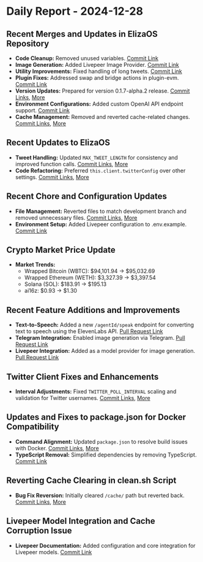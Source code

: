 # Daily Report - 2024-12-28

## Recent Merges and Updates in ElizaOS Repository
- **Code Cleanup:** Removed unused variables. [Commit Link](https://github.com/elizaOS/eliza/commit/a972a8176107922d5c3d6a2a877e097460227f22)
- **Image Generation:** Added Livepeer Image Provider. [Commit Link](https://github.com/elizaOS/eliza/commit/911984a4db90082218005e690b30457628333eed)
- **Utility Improvements:** Fixed handling of long tweets. [Commit Link](https://github.com/elizaOS/eliza/commit/84537747d585641799781a98d9eebf03c19e180c)
- **Plugin Fixes:** Addressed swap and bridge actions in plugin-evm. [Commit Link](https://github.com/elizaOS/eliza/commit/0bcf50dea0de7fb66387843b68d4faff039090be)
- **Version Updates:** Prepared for version 0.1.7-alpha.2 release. [Commit Links](https://github.com/elizaOS/eliza/commit/256e6634696074cdb38f3f79bc383fed04376688), [More](https://github.com/elizaOS/eliza/commit/00b60950dbbd6aa7dfeede1e31d4c6ce603eda24)
- **Environment Configurations:** Added custom OpenAI API endpoint support. [Commit Link](https://github.com/elizaOS/eliza/commit/f2171128ffd3597fb56ef3d5cb3ae0dabbb58f06)
- **Cache Management:** Removed and reverted cache-related changes. [Commit Links](https://github.com/elizaOS/eliza/commit/2742890b5289f697099d7472939a7722f8f21fc2), [More](https://github.com/elizaOS/eliza/commit/f7acfb94bdc10bf5bf894f992c08ede0049009b9)

## Recent Updates to ElizaOS
- **Tweet Handling:** Updated `MAX_TWEET_LENGTH` for consistency and improved function calls. [Commit Links](https://github.com/elizaOS/eliza/commit/7fce277e8d820a8451216d5495825244f321f62b), [More](https://github.com/elizaOS/eliza/commit/68288ad893005ea41630def416a8e0b96322a8b3)
- **Code Refactoring:** Preferred `this.client.twitterConfig` over other settings. [Commit Links](https://github.com/elizaOS/eliza/commit/2c577326ffea610b062b3d11d41978875c0f3e1d), [More](https://github.com/elizaOS/eliza/commit/b8bde37783765e257455798ac2a21f6dd10d851b)

## Recent Chore and Configuration Updates
- **File Management:** Reverted files to match development branch and removed unnecessary files. [Commit Links](https://github.com/elizaOS/eliza/commit/d537154b3ee11d17bba55ca5aba258e727ada6e0), [More](https://github.com/elizaOS/eliza/commit/16d56f4bdc19a3eb229c313947c17926e55e039e)
- **Environment Setup:** Added Livepeer configuration to .env.example. [Commit Link](https://github.com/elizaOS/eliza/commit/276f4611c860aed5c8c3e85cea8b66fc3afcf390)

## Crypto Market Price Update
- **Market Trends:**
  - Wrapped Bitcoin (WBTC): $94,101.94 → $95,032.69
  - Wrapped Ethereum (WETH): $3,327.39 → $3,397.54
  - Solana (SOL): $183.91 → $195.13
  - ai16z: $0.93 → $1.30

## Recent Feature Additions and Improvements
- **Text-to-Speech:** Added a new `/agentId/speak` endpoint for converting text to speech using the ElevenLabs API. [Pull Request Link](https://github.com/elizaOS/eliza/pull/1528)
- **Telegram Integration:** Enabled image generation via Telegram. [Pull Request Link](https://github.com/elizaOS/eliza/pull/1505)
- **Livepeer Integration:** Added as a model provider for image generation. [Pull Request Link](https://github.com/elizaOS/eliza/pull/1525)

## Twitter Client Fixes and Enhancements
- **Interval Adjustments:** Fixed `TWITTER_POLL_INTERVAL` scaling and validation for Twitter usernames. [Commit Links](https://github.com/elizaOS/eliza/commit/4f92818a4fd57e8fdb44068902420ef20cfbb17f), [More](https://github.com/elizaOS/eliza/pull/1541)

## Updates and Fixes to package.json for Docker Compatibility
- **Command Alignment:** Updated `package.json` to resolve build issues with Docker. [Commit Links](https://github.com/elizaOS/eliza/commit/438d736b45e707f17150ae24eaf70fb8a533fe0b), [More](https://github.com/elizaOS/eliza/commit/642403cae36b33711d6306a2f0b1a6775087f645)
- **TypeScript Removal:** Simplified dependencies by removing TypeScript. [Commit Link](https://github.com/elizaOS/eliza/commit/ca95df791742bc758c23a79dabce88333ff2026a)

## Reverting Cache Clearing in clean.sh Script
- **Bug Fix Reversion:** Initially cleared `/cache/` path but reverted back. [Commit Links](https://github.com/elizaOS/eliza/pull/1508), [More](https://github.com/elizaOS/eliza/commit/9e93d84895258ff2bccc9cd9be5960793f84255e)

## Livepeer Model Integration and Cache Corruption Issue
- **Livepeer Documentation:** Added configuration and core integration for Livepeer models. [Commit Link](https://github.com/elizaOS/eliza/commit/74f8984b9fe72f80a912eccea127060ee41c9422)
